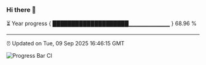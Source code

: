 ### Hi there 👋

⏳ Year progress { ████████████████████▁▁▁▁▁▁▁▁▁▁ } 68.96 %

---

⏰ Updated on Tue, 09 Sep 2025 16:46:15 GMT

![Progress Bar CI](https://github.com/IshwaranRudhara/GIT-ACTION/workflows/Progress%20Bar%20CI/badge.svg)
